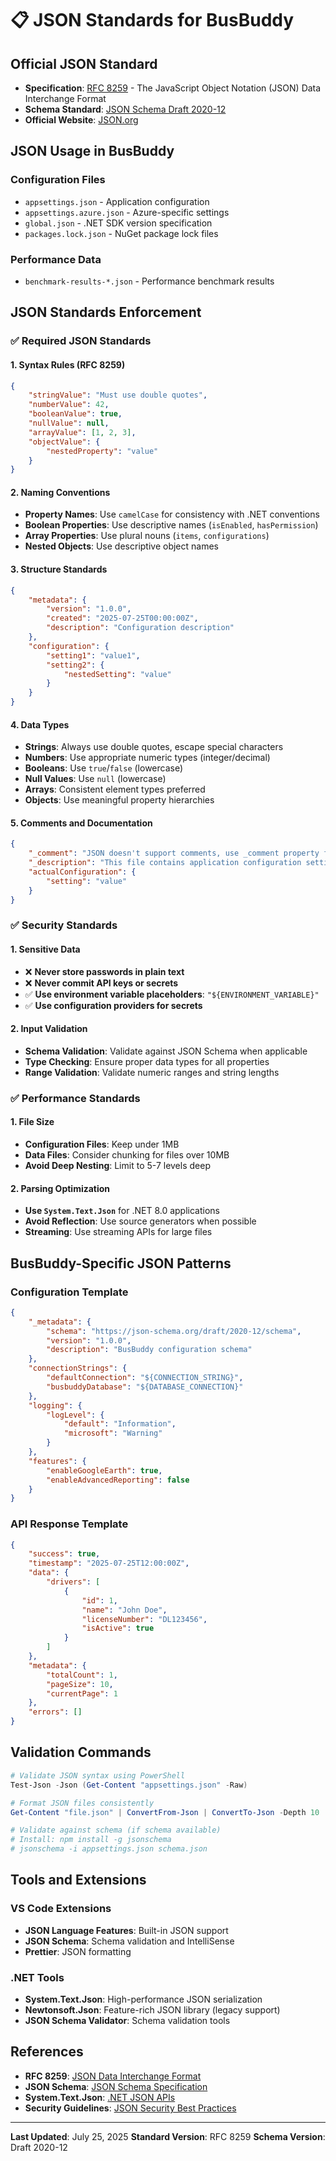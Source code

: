 # 📋 JSON Standards for BusBuddy

## **Official JSON Standard**

- **Specification**: [RFC 8259](https://tools.ietf.org/html/rfc8259) - The JavaScript Object Notation (JSON) Data Interchange Format
- **Schema Standard**: [JSON Schema Draft 2020-12](https://json-schema.org/draft/2020-12/schema)
- **Official Website**: [JSON.org](https://www.json.org/)

## **JSON Usage in BusBuddy**

### **Configuration Files**

- `appsettings.json` - Application configuration
- `appsettings.azure.json` - Azure-specific settings
- `global.json` - .NET SDK version specification
- `packages.lock.json` - NuGet package lock files

### **Performance Data**

- `benchmark-results-*.json` - Performance benchmark results

## **JSON Standards Enforcement**

### ✅ **Required JSON Standards**

#### **1. Syntax Rules (RFC 8259)**

```json
{
    "stringValue": "Must use double quotes",
    "numberValue": 42,
    "booleanValue": true,
    "nullValue": null,
    "arrayValue": [1, 2, 3],
    "objectValue": {
        "nestedProperty": "value"
    }
}
```

#### **2. Naming Conventions**

- **Property Names**: Use `camelCase` for consistency with .NET conventions
- **Boolean Properties**: Use descriptive names (`isEnabled`, `hasPermission`)
- **Array Properties**: Use plural nouns (`items`, `configurations`)
- **Nested Objects**: Use descriptive object names

#### **3. Structure Standards**

```json
{
    "metadata": {
        "version": "1.0.0",
        "created": "2025-07-25T00:00:00Z",
        "description": "Configuration description"
    },
    "configuration": {
        "setting1": "value1",
        "setting2": {
            "nestedSetting": "value"
        }
    }
}
```

#### **4. Data Types**

- **Strings**: Always use double quotes, escape special characters
- **Numbers**: Use appropriate numeric types (integer/decimal)
- **Booleans**: Use `true`/`false` (lowercase)
- **Null Values**: Use `null` (lowercase)
- **Arrays**: Consistent element types preferred
- **Objects**: Use meaningful property hierarchies

#### **5. Comments and Documentation**

```json
{
    "_comment": "JSON doesn't support comments, use _comment property for documentation",
    "_description": "This file contains application configuration settings",
    "actualConfiguration": {
        "setting": "value"
    }
}
```

### ✅ **Security Standards**

#### **1. Sensitive Data**

- ❌ **Never store passwords in plain text**
- ❌ **Never commit API keys or secrets**
- ✅ **Use environment variable placeholders**: `"${ENVIRONMENT_VARIABLE}"`
- ✅ **Use configuration providers for secrets**

#### **2. Input Validation**

- **Schema Validation**: Validate against JSON Schema when applicable
- **Type Checking**: Ensure proper data types for all properties
- **Range Validation**: Validate numeric ranges and string lengths

### ✅ **Performance Standards**

#### **1. File Size**

- **Configuration Files**: Keep under 1MB
- **Data Files**: Consider chunking for files over 10MB
- **Avoid Deep Nesting**: Limit to 5-7 levels deep

#### **2. Parsing Optimization**

- **Use `System.Text.Json`** for .NET 8.0 applications
- **Avoid Reflection**: Use source generators when possible
- **Streaming**: Use streaming APIs for large files

## **BusBuddy-Specific JSON Patterns**

### **Configuration Template**

```json
{
    "_metadata": {
        "schema": "https://json-schema.org/draft/2020-12/schema",
        "version": "1.0.0",
        "description": "BusBuddy configuration schema"
    },
    "connectionStrings": {
        "defaultConnection": "${CONNECTION_STRING}",
        "busbuddyDatabase": "${DATABASE_CONNECTION}"
    },
    "logging": {
        "logLevel": {
            "default": "Information",
            "microsoft": "Warning"
        }
    },
    "features": {
        "enableGoogleEarth": true,
        "enableAdvancedReporting": false
    }
}
```

### **API Response Template**

```json
{
    "success": true,
    "timestamp": "2025-07-25T12:00:00Z",
    "data": {
        "drivers": [
            {
                "id": 1,
                "name": "John Doe",
                "licenseNumber": "DL123456",
                "isActive": true
            }
        ]
    },
    "metadata": {
        "totalCount": 1,
        "pageSize": 10,
        "currentPage": 1
    },
    "errors": []
}
```

## **Validation Commands**

```powershell
# Validate JSON syntax using PowerShell
Test-Json -Json (Get-Content "appsettings.json" -Raw)

# Format JSON files consistently
Get-Content "file.json" | ConvertFrom-Json | ConvertTo-Json -Depth 10 | Set-Content "file.json"

# Validate against schema (if schema available)
# Install: npm install -g jsonschema
# jsonschema -i appsettings.json schema.json
```

## **Tools and Extensions**

### **VS Code Extensions**

- **JSON Language Features**: Built-in JSON support
- **JSON Schema**: Schema validation and IntelliSense
- **Prettier**: JSON formatting

### **.NET Tools**

- **System.Text.Json**: High-performance JSON serialization
- **Newtonsoft.Json**: Feature-rich JSON library (legacy support)
- **JSON Schema Validator**: Schema validation tools

## **References**

- **RFC 8259**: [JSON Data Interchange Format](https://tools.ietf.org/html/rfc8259)
- **JSON Schema**: [JSON Schema Specification](https://json-schema.org/)
- **System.Text.Json**: [.NET JSON APIs](https://learn.microsoft.com/en-us/dotnet/standard/serialization/system-text-json-overview)
- **Security Guidelines**: [JSON Security Best Practices](https://cheatsheetseries.owasp.org/cheatsheets/JSON_Security_Cheat_Sheet.html)

---

**Last Updated**: July 25, 2025
**Standard Version**: RFC 8259
**Schema Version**: Draft 2020-12
